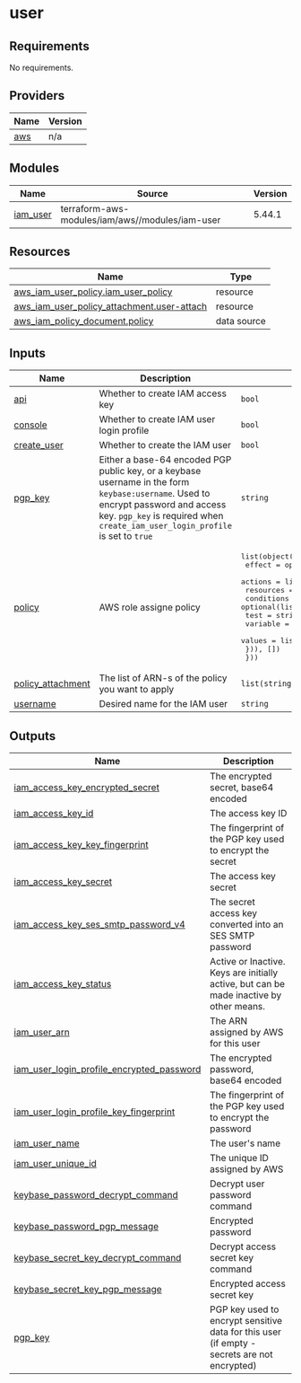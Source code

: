 # user

<!-- BEGINNING OF PRE-COMMIT-TERRAFORM DOCS HOOK -->
## Requirements

No requirements.

## Providers

| Name | Version |
|------|---------|
| <a name="provider_aws"></a> [aws](#provider\_aws) | n/a |

## Modules

| Name | Source | Version |
|------|--------|---------|
| <a name="module_iam_user"></a> [iam\_user](#module\_iam\_user) | terraform-aws-modules/iam/aws//modules/iam-user | 5.44.1 |

## Resources

| Name | Type |
|------|------|
| [aws_iam_user_policy.iam_user_policy](https://registry.terraform.io/providers/hashicorp/aws/latest/docs/resources/iam_user_policy) | resource |
| [aws_iam_user_policy_attachment.user-attach](https://registry.terraform.io/providers/hashicorp/aws/latest/docs/resources/iam_user_policy_attachment) | resource |
| [aws_iam_policy_document.policy](https://registry.terraform.io/providers/hashicorp/aws/latest/docs/data-sources/iam_policy_document) | data source |

## Inputs

| Name | Description | Type | Default | Required |
|------|-------------|------|---------|:--------:|
| <a name="input_api"></a> [api](#input\_api) | Whether to create IAM access key | `bool` | `true` | no |
| <a name="input_console"></a> [console](#input\_console) | Whether to create IAM user login profile | `bool` | `true` | no |
| <a name="input_create_user"></a> [create\_user](#input\_create\_user) | Whether to create the IAM user | `bool` | `true` | no |
| <a name="input_pgp_key"></a> [pgp\_key](#input\_pgp\_key) | Either a base-64 encoded PGP public key, or a keybase username in the form `keybase:username`. Used to encrypt password and access key. `pgp_key` is required when `create_iam_user_login_profile` is set to `true` | `string` | `""` | no |
| <a name="input_policy"></a> [policy](#input\_policy) | AWS role assigne policy | <pre>list(object({<br/>    effect    = optional(string, "Allow")<br/>    actions   = list(string)<br/>    resources = list(string)<br/>    conditions = optional(list(object({<br/>      test     = string<br/>      variable = string<br/>      values   = list(string)<br/>    })), [])<br/>  }))</pre> | `[]` | no |
| <a name="input_policy_attachment"></a> [policy\_attachment](#input\_policy\_attachment) | The list of ARN-s of the policy you want to apply | `list(string)` | `[]` | no |
| <a name="input_username"></a> [username](#input\_username) | Desired name for the IAM user | `string` | n/a | yes |

## Outputs

| Name | Description |
|------|-------------|
| <a name="output_iam_access_key_encrypted_secret"></a> [iam\_access\_key\_encrypted\_secret](#output\_iam\_access\_key\_encrypted\_secret) | The encrypted secret, base64 encoded |
| <a name="output_iam_access_key_id"></a> [iam\_access\_key\_id](#output\_iam\_access\_key\_id) | The access key ID |
| <a name="output_iam_access_key_key_fingerprint"></a> [iam\_access\_key\_key\_fingerprint](#output\_iam\_access\_key\_key\_fingerprint) | The fingerprint of the PGP key used to encrypt the secret |
| <a name="output_iam_access_key_secret"></a> [iam\_access\_key\_secret](#output\_iam\_access\_key\_secret) | The access key secret |
| <a name="output_iam_access_key_ses_smtp_password_v4"></a> [iam\_access\_key\_ses\_smtp\_password\_v4](#output\_iam\_access\_key\_ses\_smtp\_password\_v4) | The secret access key converted into an SES SMTP password |
| <a name="output_iam_access_key_status"></a> [iam\_access\_key\_status](#output\_iam\_access\_key\_status) | Active or Inactive. Keys are initially active, but can be made inactive by other means. |
| <a name="output_iam_user_arn"></a> [iam\_user\_arn](#output\_iam\_user\_arn) | The ARN assigned by AWS for this user |
| <a name="output_iam_user_login_profile_encrypted_password"></a> [iam\_user\_login\_profile\_encrypted\_password](#output\_iam\_user\_login\_profile\_encrypted\_password) | The encrypted password, base64 encoded |
| <a name="output_iam_user_login_profile_key_fingerprint"></a> [iam\_user\_login\_profile\_key\_fingerprint](#output\_iam\_user\_login\_profile\_key\_fingerprint) | The fingerprint of the PGP key used to encrypt the password |
| <a name="output_iam_user_name"></a> [iam\_user\_name](#output\_iam\_user\_name) | The user's name |
| <a name="output_iam_user_unique_id"></a> [iam\_user\_unique\_id](#output\_iam\_user\_unique\_id) | The unique ID assigned by AWS |
| <a name="output_keybase_password_decrypt_command"></a> [keybase\_password\_decrypt\_command](#output\_keybase\_password\_decrypt\_command) | Decrypt user password command |
| <a name="output_keybase_password_pgp_message"></a> [keybase\_password\_pgp\_message](#output\_keybase\_password\_pgp\_message) | Encrypted password |
| <a name="output_keybase_secret_key_decrypt_command"></a> [keybase\_secret\_key\_decrypt\_command](#output\_keybase\_secret\_key\_decrypt\_command) | Decrypt access secret key command |
| <a name="output_keybase_secret_key_pgp_message"></a> [keybase\_secret\_key\_pgp\_message](#output\_keybase\_secret\_key\_pgp\_message) | Encrypted access secret key |
| <a name="output_pgp_key"></a> [pgp\_key](#output\_pgp\_key) | PGP key used to encrypt sensitive data for this user (if empty - secrets are not encrypted) |
<!-- END OF PRE-COMMIT-TERRAFORM DOCS HOOK -->
